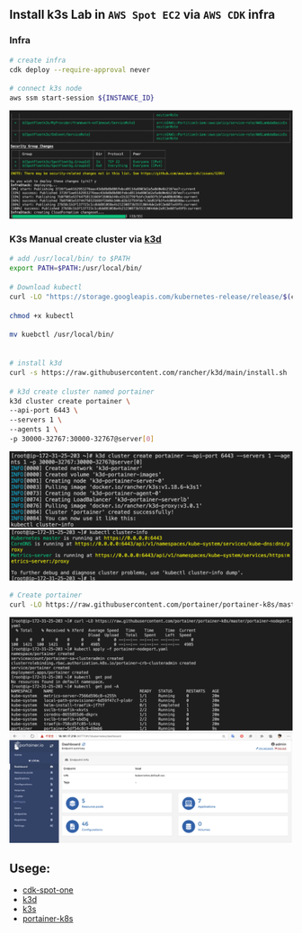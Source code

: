 ## Install k3s Lab in `AWS Spot EC2` via `AWS CDK` infra

### Infra 
```bash
# create infra
cdk deploy --require-approval never 

# connect k3s node
aws ssm start-session ${INSTANCE_ID}
```
![aws cdk-spot-one](./images/aws-cdk-spot-one.png)
### K3s Manual create cluster via [k3d](https://k3d.io/)
```bash
# add /usr/local/bin/ to $PATH
export PATH=$PATH:/usr/local/bin/

# Download kubectl 
curl -LO "https://storage.googleapis.com/kubernetes-release/release/$(curl -s https://storage.googleapis.com/kubernetes-release/release/stable.txt)/bin/linux/amd64/kubectl"

chmod +x kubectl

mv kuebctl /usr/local/bin/


# install k3d 
curl -s https://raw.githubusercontent.com/rancher/k3d/main/install.sh | bash

# k3d create cluster named portainer
k3d cluster create portainer \
--api-port 6443 \
--servers 1 \
--agents 1 \
-p 30000-32767:30000-32767@server[0]
```
![create k3s](./images/1-create-k3s.png)
![create k3s](./images/k3s-cluster.png)
```bash
# Create portainer
curl -LO https://raw.githubusercontent.com/portainer/portainer-k8s/master/portainer-nodeport.yaml | kubectl apply -f -
```
![create portainer](./images/create-portainer.png)
![portainer console](./images/portainer-console.png)
## Usege: 
- [cdk-spot-one](https://github.com/pahud/cdk-spot-one)
- [k3d](https://k3d.io/)
- [k3s](https://k3s.io/)
- [portainer-k8s](https://github.com/portainer/portainer-k8s)
